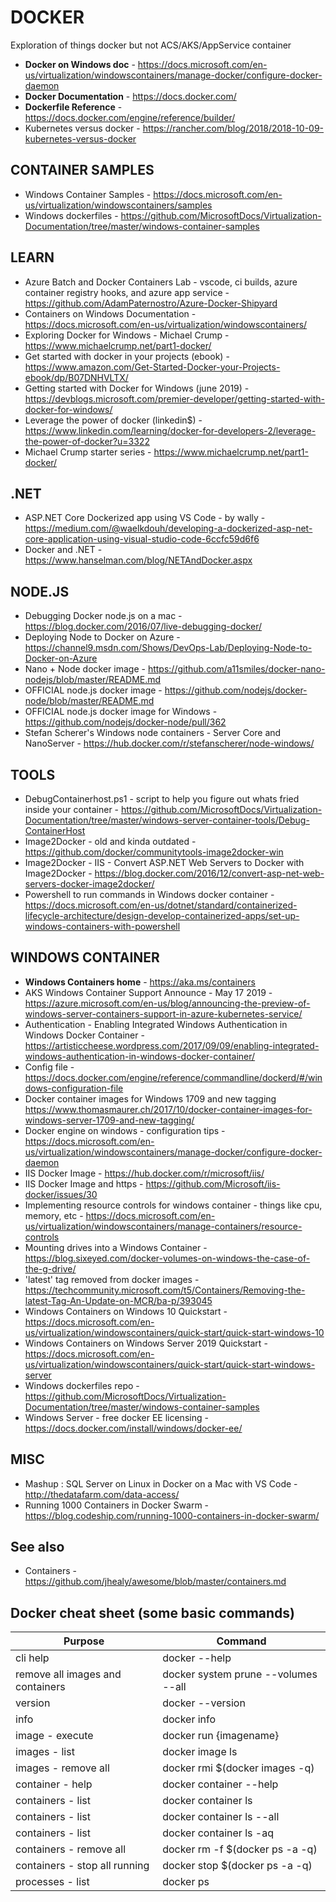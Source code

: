 # DOCKER

Exploration of things docker but not ACS/AKS/AppService container

* **Docker on Windows doc** - https://docs.microsoft.com/en-us/virtualization/windowscontainers/manage-docker/configure-docker-daemon
* **Docker Documentation** - https://docs.docker.com/
* **Dockerfile Reference** - https://docs.docker.com/engine/reference/builder/
* Kubernetes versus docker - https://rancher.com/blog/2018/2018-10-09-kubernetes-versus-docker

## CONTAINER SAMPLES

* Windows Container Samples - https://docs.microsoft.com/en-us/virtualization/windowscontainers/samples
* Windows dockerfiles - https://github.com/MicrosoftDocs/Virtualization-Documentation/tree/master/windows-container-samples

## LEARN

* Azure Batch and Docker Containers Lab - vscode, ci builds, azure container registry hooks, and azure app service - https://github.com/AdamPaternostro/Azure-Docker-Shipyard 
* Containers on Windows Documentation - https://docs.microsoft.com/en-us/virtualization/windowscontainers/
* Exploring Docker for Windows - Michael Crump - https://www.michaelcrump.net/part1-docker/
* Get started with docker in your projects (ebook) - https://www.amazon.com/Get-Started-Docker-your-Projects-ebook/dp/B07DNHVLTX/
* Getting started with Docker for Windows (june 2019) - https://devblogs.microsoft.com/premier-developer/getting-started-with-docker-for-windows/
* Leverage the power of docker (linkedin$) - https://www.linkedin.com/learning/docker-for-developers-2/leverage-the-power-of-docker?u=3322
* Michael Crump starter series - https://www.michaelcrump.net/part1-docker/

## .NET

* ASP.NET Core Dockerized app using VS Code - by wally - https://medium.com/@waelkdouh/developing-a-dockerized-asp-net-core-application-using-visual-studio-code-6ccfc59d6f6
* Docker and .NET - https://www.hanselman.com/blog/NETAndDocker.aspx

## NODE.JS

* Debugging Docker node.js on a mac - https://blog.docker.com/2016/07/live-debugging-docker/
* Deploying Node to Docker on Azure - https://channel9.msdn.com/Shows/DevOps-Lab/Deploying-Node-to-Docker-on-Azure
* Nano + Node docker image - https://github.com/a11smiles/docker-nano-nodejs/blob/master/README.md
* OFFICIAL node.js docker image - https://github.com/nodejs/docker-node/blob/master/README.md
* OFFICIAL node.js docker image for Windows - https://github.com/nodejs/docker-node/pull/362
* Stefan Scherer's Windows node containers - Server Core and NanoServer - https://hub.docker.com/r/stefanscherer/node-windows/

## TOOLS

* DebugContainerhost.ps1 - script to help you figure out whats fried inside your container - https://github.com/MicrosoftDocs/Virtualization-Documentation/tree/master/windows-server-container-tools/Debug-ContainerHost
* Image2Docker - old and kinda outdated - https://github.com/docker/communitytools-image2docker-win
* Image2Docker - IIS - Convert ASP.NET Web Servers to Docker with Image2Docker - https://blog.docker.com/2016/12/convert-asp-net-web-servers-docker-image2docker/
* Powershell to run commands in Windows docker container - https://docs.microsoft.com/en-us/dotnet/standard/containerized-lifecycle-architecture/design-develop-containerized-apps/set-up-windows-containers-with-powershell

## WINDOWS CONTAINER

* **Windows Containers home** - https://aka.ms/containers 
* AKS Windows Container Support Announce - May 17 2019 - https://azure.microsoft.com/en-us/blog/announcing-the-preview-of-windows-server-containers-support-in-azure-kubernetes-service/
* Authentication - Enabling Integrated Windows Authentication in Windows Docker Container - https://artisticcheese.wordpress.com/2017/09/09/enabling-integrated-windows-authentication-in-windows-docker-container/
* Config file - https://docs.docker.com/engine/reference/commandline/dockerd/#/windows-configuration-file
* Docker container images for Windows 1709 and new tagging <https://www.thomasmaurer.ch/2017/10/docker-container-images-for-windows-server-1709-and-new-tagging/>
* Docker engine on windows - configuration tips - https://docs.microsoft.com/en-us/virtualization/windowscontainers/manage-docker/configure-docker-daemon
* IIS Docker Image - https://hub.docker.com/r/microsoft/iis/
* IIS Docker Image and https - https://github.com/Microsoft/iis-docker/issues/30
* Implementing resource controls for windows container - things like cpu, memory, etc - https://docs.microsoft.com/en-us/virtualization/windowscontainers/manage-containers/resource-controls
* Mounting drives into a Windows Container - https://blog.sixeyed.com/docker-volumes-on-windows-the-case-of-the-g-drive/
* 'latest' tag removed from docker images - https://techcommunity.microsoft.com/t5/Containers/Removing-the-latest-Tag-An-Update-on-MCR/ba-p/393045
* Windows Containers on Windows 10 Quickstart - https://docs.microsoft.com/en-us/virtualization/windowscontainers/quick-start/quick-start-windows-10
* Windows Containers on Windows Server 2019 Quickstart - https://docs.microsoft.com/en-us/virtualization/windowscontainers/quick-start/quick-start-windows-server
* Windows dockerfiles repo - https://github.com/MicrosoftDocs/Virtualization-Documentation/tree/master/windows-container-samples
* Windows Server - free docker EE licensing - https://docs.docker.com/install/windows/docker-ee/

## MISC

* Mashup : SQL Server on Linux in Docker on a Mac with VS Code - http://thedatafarm.com/data-access/
* Running 1000 Containers in Docker Swarm - https://blog.codeship.com/running-1000-containers-in-docker-swarm/

## See also

* Containers - https://github.com/jhealy/awesome/blob/master/containers.md

## Docker cheat sheet (some basic commands)

| Purpose                  | Command                         |
|--------------------------|---------------------------------|
| cli help | docker --help |
| remove all images and containers| docker system prune --volumes --all |
| version           | docker --version                |
| info              | docker info                     |
| image - execute          | docker run {imagename}          |
| images - list            | docker image ls                 |
| images - remove all | docker rmi $(docker images -q) |
| container - help | docker container --help |
| containers - list        | docker container ls             |
| containers - list        | docker container ls --all       |
| containers - list        | docker container ls -aq         |
| containers - remove all | docker rm -f $(docker ps -a -q) |
| containers - stop all running | docker stop $(docker ps -a -q) |
| processes - list | docker ps |